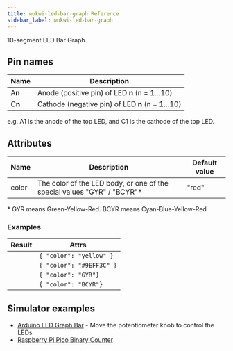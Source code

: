 ```yaml
---
title: wokwi-led-bar-graph Reference
sidebar_label: wokwi-led-bar-graph
---
```


10-segment LED Bar Graph.

<wokwi-led-bar-graph values='[1,1,1,1,1,1,1,1,1,1]' />

## Pin names

| Name   | Description                                    |
| ------ | ---------------------------------------------- |
| A**n** | Anode (positive pin) of LED **n** (n = 1…10)   |
| C**n** | Cathode (negative pin) of LED **n** (n = 1…10) |

e.g. A1 is the anode of the top LED, and C1 is the cathode of the top LED.

## Attributes

| Name  | Description                                                              | Default value |
| ----- | ------------------------------------------------------------------------ | ------------- |
| color | The color of the LED body, or one of the special values "GYR" / "BCYR"\* | "red"         |

\* GYR means Green-Yellow-Red. BCYR means Cyan-Blue-Yellow-Red

### Examples

| Result                                                                  | Attrs                    |
| ----------------------------------------------------------------------- | ------------------------ |
| <wokwi-led-bar-graph  values='[1,1,1,1,1,1,1,1,1,1]' color="yellow" />  | `{ "color": "yellow" }`  |
| <wokwi-led-bar-graph  values='[1,1,1,1,1,1,1,1,1,1]' color="#9EFF3C" /> | `{ "color": "#9EFF3C" }` |
| <wokwi-led-bar-graph  values='[1,1,1,1,1,1,1,1,1,1]' color="GYR" />     | `{ "color": "GYR"}`      |
| <wokwi-led-bar-graph  values='[1,1,1,1,1,1,1,1,1,1]' color="BCYR"  />   | `{ "color": "BCYR"}`     |

## Simulator examples

- [Arduino LED Graph Bar](https://wokwi.com/arduino/projects/309829489359061570) - Move the potentiometer knob to control the LEDs
- [Raspberry Pi Pico Binary Counter](https://wokwi.com/arduino/projects/309828467927548481)
